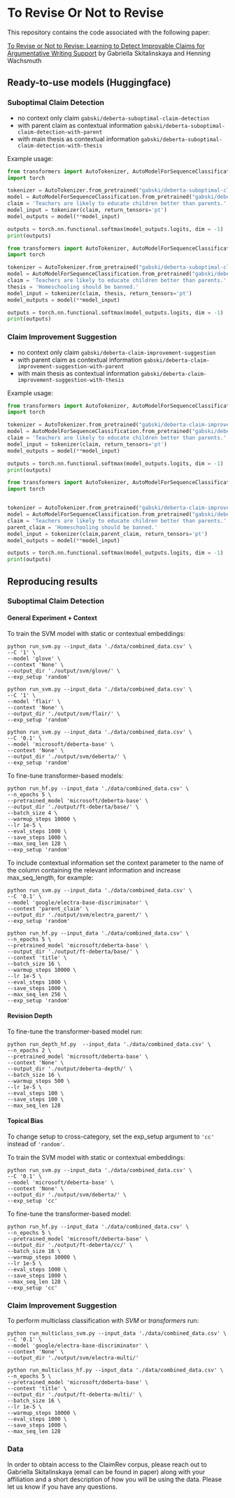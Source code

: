 # To Revise Or Not to Revise

This repository contains the code associated with the following paper:

[To Revise or Not to Revise: Learning to Detect Improvable Claims for Argumentative Writing Support](https://arxiv.org/abs/2305.16799)
by Gabriella Skitalinskaya and Henning Wachsmuth

## Ready-to-use models (Huggingface)

### Suboptimal Claim Detection

- no context only claim `gabski/deberta-suboptimal-claim-detection`
- with parent claim as contextual information `gabski/deberta-suboptimal-claim-detection-with-parent`
- with main thesis as contextual information `gabski/deberta-suboptimal-claim-detection-with-thesis`

Example usage: 

```python
from transformers import AutoTokenizer, AutoModelForSequenceClassification
import torch

tokenizer = AutoTokenizer.from_pretrained("gabski/deberta-suboptimal-claim-detection")
model = AutoModelForSequenceClassification.from_pretrained("gabski/deberta-suboptimal-claim-detection")
claim = 'Teachers are likely to educate children better than parents.'
model_input = tokenizer(claim, return_tensors='pt')
model_outputs = model(**model_input)

outputs = torch.nn.functional.softmax(model_outputs.logits, dim = -1)
print(outputs)
```

```python
from transformers import AutoTokenizer, AutoModelForSequenceClassification
import torch

tokenizer = AutoTokenizer.from_pretrained("gabski/deberta-suboptimal-claim-detection-with-thesis")
model = AutoModelForSequenceClassification.from_pretrained("gabski/deberta-suboptimal-claim-detection-with-thesis")
claim = 'Teachers are likely to educate children better than parents.'
thesis = 'Homeschooling should be banned.'
model_input = tokenizer(claim, thesis, return_tensors='pt')
model_outputs = model(**model_input)

outputs = torch.nn.functional.softmax(model_outputs.logits, dim = -1)
print(outputs)
```

### Claim Improvement Suggestion

- no context only claim `gabski/deberta-claim-improvement-suggestion`
- with parent claim as contextual information `gabski/deberta-claim-improvement-suggestion-with-parent`
- with main thesis as contextual information `gabski/deberta-claim-improvement-suggestion-with-thesis`

Example usage: 

```python
from transformers import AutoTokenizer, AutoModelForSequenceClassification
import torch

tokenizer = AutoTokenizer.from_pretrained("gabski/deberta-claim-improvement-suggestion")
model = AutoModelForSequenceClassification.from_pretrained("gabski/deberta-claim-improvement-suggestion")
claim = 'Teachers are likely to educate children better than parents.'
model_input = tokenizer(claim, return_tensors='pt')
model_outputs = model(**model_input)

outputs = torch.nn.functional.softmax(model_outputs.logits, dim = -1)
print(outputs)
```

```python
from transformers import AutoTokenizer, AutoModelForSequenceClassification
import torch


tokenizer = AutoTokenizer.from_pretrained("gabski/deberta-claim-improvement-suggestion-with-parent-context")
model = AutoModelForSequenceClassification.from_pretrained("gabski/deberta-claim-improvement-suggestion-with-parent-context")
claim = 'Teachers are likely to educate children better than parents.'
parent_claim = 'Homeschooling should be banned.'
model_input = tokenizer(claim,parent_claim, return_tensors='pt')
model_outputs = model(**model_input)

outputs = torch.nn.functional.softmax(model_outputs.logits, dim = -1)
print(outputs)
```
## Reproducing results

### Suboptimal Claim Detection

#### General Experiment + Context

To train the SVM model with static or contextual embeddings:
```
python run_svm.py --input_data './data/combined_data.csv' \
--C '1' \
--model 'glove' \
--context 'None' \
--output_dir './output/svm/glove/' \
--exp_setup 'random'
```

```
python run_svm.py --input_data './data/combined_data.csv' \
--C '1' \
--model 'flair' \
--context 'None' \
--output_dir './output/svm/flair/' \
--exp_setup 'random'
```

```
python run_svm.py --input_data './data/combined_data.csv' \
--C '0.1' \
--model 'microsoft/deberta-base' \
--context 'None' \
--output_dir './output/svm/deberta/' \
--exp_setup 'random'
```


To fine-tune transformer-based models:

```
python run_hf.py --input_data './data/combined_data.csv' \
--n_epochs 5 \
--pretrained_model 'microsoft/deberta-base' \
--output_dir './output/ft-deberta/base/' \
--batch_size 4 \
--warmup_steps 10000 \
--lr 1e-5 \
--eval_steps 1000 \
--save_steps 1000 \
--max_seq_len 128 \
--exp_setup 'random'
```

To include contextual information set the context parameter to the name of the column containing the relevant information and increase max_seq_length, for example:

```
python run_svm.py --input_data './data/combined_data.csv' \
--C '0.1' \
--model 'google/electra-base-discriminator' \
--context 'parent_claim' \
--output_dir './output/svm/electra_parent/' \
--exp_setup 'random'
```

```
python run_hf.py --input_data './data/combined_data.csv' \
--n_epochs 5 \
--pretrained_model 'microsoft/deberta-base' \
--output_dir './output/ft-deberta/base/' \
--context 'title' \
--batch_size 16 \
--warmup_steps 10000 \
--lr 1e-5 \
--eval_steps 1000 \
--save_steps 1000 \
--max_seq_len 256 \
--exp_setup 'random'
```

#### Revision Depth

To fine-tune the transformer-based model run:

```
python run_depth_hf.py  --input_data './data/combined_data.csv' \
--n_epochs 2 \
--pretrained_model 'microsoft/deberta-base' \
--context 'None' \
--output_dir './output/deberta-depth/' \
--batch_size 16 \
--warmup_steps 500 \
--lr 1e-5 \
--eval_steps 100 \
--save_steps 100 \
--max_seq_len 128
```

#### Topical Bias

To change setup to cross-category, set the exp_setup argument to ```'cc'``` instead of ```'random'```. 

To train the SVM model with static or contextual embeddings:

```
python run_svm.py --input_data './data/combined_data.csv' \
--C '0.1' \
--model 'microsoft/deberta-base' \
--context 'None' \
--output_dir './output/svm/deberta/' \
--exp_setup 'cc'
```

To fine-tune the transformer-based model:

```
python run_hf.py --input_data './data/combined_data.csv' \
--n_epochs 5 \
--pretrained_model 'microsoft/deberta-base' \
--output_dir './output/ft-deberta/cc/' \
--batch_size 16 \
--warmup_steps 10000 \
--lr 1e-5 \
--eval_steps 1000 \
--save_steps 1000 \
--max_seq_len 128 \
--exp_setup 'cc'
```

### Claim Improvement Suggestion

To perform multiclass classification with *SVM* or *transformers* run:

```    
python run_multiclass_svm.py --input_data './data/combined_data.csv' \
--C '0.1' \
--model 'google/electra-base-discriminator' \
--context 'None' \
--output_dir './output/svm/electra-multi/'
```

```
python run_multiclass_hf.py --input_data './data/combined_data.csv' \
--n_epochs 5 \
--pretrained_model 'microsoft/deberta-base' \
--context 'title' \
--output_dir './output/ft-deberta-multi/' \
--batch_size 16 \
--lr 1e-5 \
--warmup_steps 10000 \
--eval_steps 1000 \
--save_steps 1000 \
--max_seq_len 128
```

### Data
In order to obtain access to the ClaimRev corpus, please reach out to Gabriella Skitalinskaya (email can be found in paper) along with your affiliation and a short description of how you will be using the data. Please let us know if you have any questions.
